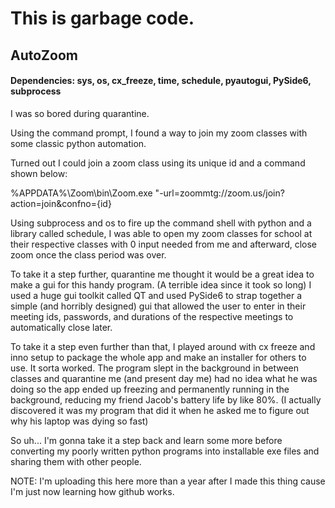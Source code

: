 # This is garbage code.

## AutoZoom 
#### Dependencies: sys, os, cx_freeze, time, schedule, pyautogui, PySide6, subprocess
I was so bored during quarantine.

Using the command prompt, I found a way to join my zoom classes with some classic python automation.

Turned out I could join a zoom class using its unique id and a command shown below:

%APPDATA%\Zoom\bin\Zoom.exe "-url=zoommtg://zoom.us/join?action=join&confno={id}

Using subprocess and os to fire up the command shell with python and a library called schedule, I was able to open my zoom classes for school at their respective classes with 0 input needed from me and afterward, close zoom once the class period was over.

To take it a step further, quarantine me thought it would be a great idea to make a gui for this handy program. (A terrible idea since it took so long)
I used a huge gui toolkit called QT and used PySide6 to strap together a simple (and horribly designed) gui that allowed the user to enter in their meeting ids, passwords, and durations of the respective meetings to automatically close later.

To take it a step even further than that, I played around with cx freeze and inno setup to package the whole app and make an installer for others to use. It sorta worked. The program slept in the background in between classes and quarantine me (and present day me) had no idea what he was doing so the app ended up freezing and permanently running in the background, reducing my friend Jacob's battery life by like 80%. (I actually discovered it was my program that did it when he asked me to figure out why his laptop was dying so fast) 

So uh... I'm gonna take it a step back and learn some more before converting my poorly written python programs into installable exe files and sharing them with other people. 


NOTE: I'm uploading this here more than a year after I made this thing cause I'm just now learning how github works. 

